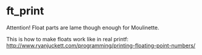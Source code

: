 # ft_print
Attention!
Float parts are lame though enough for Moulinette. 

This is how to make floats work like in real printf:
http://www.ryanjuckett.com/programming/printing-floating-point-numbers/
